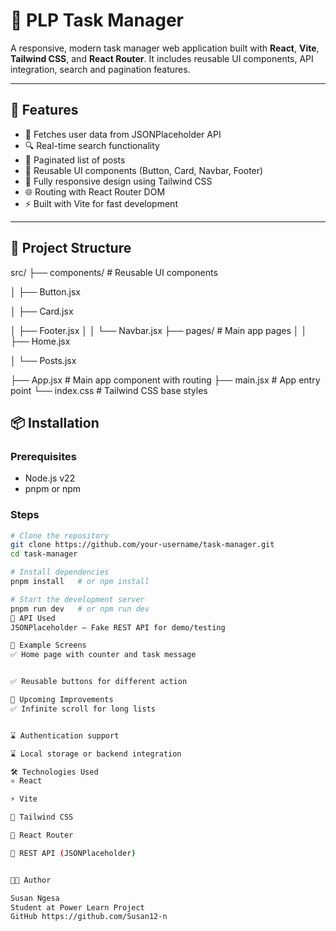 # 📝 PLP Task Manager

A responsive, modern task manager web application built with **React**, **Vite**, **Tailwind CSS**, and **React Router**. It includes reusable UI components, API integration, search and pagination features.

---

## 🚀 Features

- 🔄 Fetches user data from JSONPlaceholder API
- 🔍 Real-time search functionality
- 📄 Paginated list of posts
- 🧱 Reusable UI components (Button, Card, Navbar, Footer)
- 🎨 Fully responsive design using Tailwind CSS
- 🌐 Routing with React Router DOM
- ⚡ Built with Vite for fast development

---

## 📁 Project Structure

src/
├── components/ # Reusable UI components

│ ├── Button.jsx

│ ├── Card.jsx

│ ├── Footer.jsx
│ 
│ └── Navbar.jsx
├── pages/ # Main app pages
│ 
│ ├── Home.jsx

│ └── Posts.jsx

├── App.jsx # Main app component with routing
├── main.jsx # App entry point
└── index.css # Tailwind CSS base styles


## 📦 Installation

### Prerequisites

- Node.js v22
- pnpm or npm

### Steps

```bash
# Clone the repository
git clone https://github.com/your-username/task-manager.git
cd task-manager

# Install dependencies
pnpm install   # or npm install

# Start the development server
pnpm run dev   # or npm run dev
🔗 API Used
JSONPlaceholder — Fake REST API for demo/testing

🧪 Example Screens
✅ Home page with counter and task message


✅ Reusable buttons for different action

📌 Upcoming Improvements
✅ Infinite scroll for long lists


⌛ Authentication support

⌛ Local storage or backend integration

🛠 Technologies Used
⚛️ React

⚡ Vite

🎨 Tailwind CSS

🔗 React Router

📡 REST API (JSONPlaceholder)


👩‍💻 Author

Susan Ngesa
Student at Power Learn Project
GitHub https://github.com/Susan12-n

